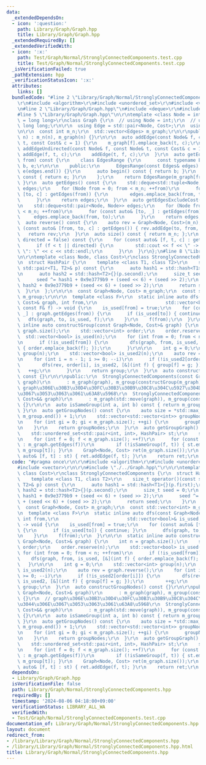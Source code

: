 ```yaml
---
data:
  _extendedDependsOn:
  - icon: ':question:'
    path: Library/Graph/Graph.hpp
    title: Library/Graph/Graph.hpp
  _extendedRequiredBy: []
  _extendedVerifiedWith:
  - icon: ':x:'
    path: Test/Graph/Normal/StronglyConnectedComponents.test.cpp
    title: Test/Graph/Normal/StronglyConnectedComponents.test.cpp
  _isVerificationFailed: true
  _pathExtension: hpp
  _verificationStatusIcon: ':x:'
  attributes:
    links: []
  bundledCode: "#line 2 \"Library/Graph/Normal/StronglyConnectedComponents.hpp\"\n\
    \r\n#include <algorithm>\r\n#include <unordered_set>\r\n#include <vector>\r\n\r\
    \n#line 2 \"Library/Graph/Graph.hpp\"\n#include <deque>\r\n#include <tuple>\r\n\
    #line 5 \"Library/Graph/Graph.hpp\"\n\r\ntemplate <class Node = int, class Cost\
    \ = long long>\r\nclass Graph {\r\n  // using Node = int;\r\n  // using Cost =\
    \ long long;\r\n\r\n  using Edge = std::pair<Node, Cost>;\r\n  using Edges = std::vector<Edge>;\r\
    \n\r\n  const int m_n;\r\n  std::vector<Edges> m_graph;\r\n\r\npublic:\r\n  Graph(int\
    \ n) : m_n(n), m_graph(n) {}\r\n\r\n  auto addEdge(const Node& f, const Node&\
    \ t, const Cost& c = 1) {\r\n    m_graph[f].emplace_back(t, c);\r\n  }\r\n  auto\
    \ addEdgeUndirected(const Node& f, const Node& t, const Cost& c = 1) {\r\n   \
    \ addEdge(f, t, c);\r\n    addEdge(t, f, c);\r\n  }\r\n  auto getEdges(const Node&\
    \ from) const {\r\n    class EdgesRange {\r\n      const typename Edges::const_iterator\
    \ b, e;\r\n\r\n    public:\r\n      EdgesRange(const Edges& edges) : b(edges.begin()),\
    \ e(edges.end()) {}\r\n      auto begin() const { return b; }\r\n      auto end()\
    \ const { return e; }\r\n    };\r\n    return EdgesRange(m_graph[from]);\r\n \
    \ }\r\n  auto getEdges() const {\r\n    std::deque<std::tuple<Node, Node, Cost>>\
    \ edges;\r\n    for (Node from = 0; from < m_n; ++from)\r\n      for (const auto&\
    \ [to, c] : getEdges(from)) {\r\n        edges.emplace_back(from, to, c);\r\n\
    \      }\r\n    return edges;\r\n  }\r\n  auto getEdgesExcludeCost() const {\r\
    \n    std::deque<std::pair<Node, Node>> edges;\r\n    for (Node from = 0; from\
    \ < m_n; ++from)\r\n      for (const auto& [to, _] : getEdges(from)) {\r\n   \
    \     edges.emplace_back(from, to);\r\n      }\r\n    return edges;\r\n  }\r\n\
    \  auto reverse() const {\r\n    auto rev = Graph<Node, Cost>(m_n);\r\n    for\
    \ (const auto& [from, to, c] : getEdges()) { rev.addEdge(to, from, c); }\r\n \
    \   return rev;\r\n  }\r\n  auto size() const { return m_n; };\r\n  auto debug(bool\
    \ directed = false) const {\r\n    for (const auto& [f, t, c] : getEdges())\r\n\
    \      if (f < t || directed) {\r\n        std::cout << f << \" -> \" << t <<\
    \ \": \" << c << std::endl;\r\n      }\r\n  }\r\n};\n#line 8 \"Library/Graph/Normal/StronglyConnectedComponents.hpp\"\
    \n\r\ntemplate <class Node, class Cost>\r\nclass StronglyConnectedComponents {\r\
    \n  struct HashPair {\r\n    template <class T1, class T2>\r\n    size_t operator()(const\
    \ std::pair<T1, T2>& p) const {\r\n      auto hash1 = std::hash<T1>{}(p.first);\r\
    \n      auto hash2 = std::hash<T2>{}(p.second);\r\n      size_t seed = 0;\r\n\
    \      seed ^= hash1 + 0x9e3779b9 + (seed << 6) + (seed >> 2);\r\n      seed ^=\
    \ hash2 + 0x9e3779b9 + (seed << 6) + (seed >> 2);\r\n      return seed;\r\n  \
    \  }\r\n  };\r\n\r\n  const Graph<Node, Cost> m_graph;\r\n  const std::vector<int>\
    \ m_group;\r\n\r\n  template <class F>\r\n  static inline auto dfs(const Graph<Node,\
    \ Cost>& graph, int from,\r\n                         std::vector<bool>& is_used,\
    \ const F& f) -> void {\r\n    is_used[from] = true;\r\n    for (const auto& [to,\
    \ _] : graph.getEdges(from)) {\r\n      if (is_used[to]) { continue; }\r\n   \
    \   dfs(graph, to, is_used, f);\r\n    }\r\n    f(from);\r\n  }\r\n\r\n  static\
    \ inline auto constructGroup(const Graph<Node, Cost>& graph) {\r\n    int n =\
    \ graph.size();\r\n    std::vector<int> order;\r\n    order.reserve(n);\r\n  \
    \  std::vector<bool> is_used(n);\r\n    for (int from = 0; from < n; ++from)\r\
    \n      if (!is_used[from]) {\r\n        dfs(graph, from, is_used, [&](int f)\
    \ { order.emplace_back(f); });\r\n      }\r\n\r\n    int g = 0;\r\n    std::vector<int>\
    \ group(n);\r\n    std::vector<bool> is_used2(n);\r\n    auto rev = graph.reverse();\r\
    \n    for (int i = n - 1; i >= 0; --i)\r\n      if (!is_used2[order[i]]) {\r\n\
    \        dfs(rev, order[i], is_used2, [&](int f) { group[f] = g; });\r\n     \
    \   ++g;\r\n      }\r\n    return group;\r\n  }\r\n  auto constructGroupNodes()\
    \ const {}\r\n\r\npublic:\r\n  StronglyConnectedComponents(const Graph<Node, Cost>&\
    \ graph)\r\n      : m_graph(graph), m_group(constructGroup(m_graph)) {}\r\n  //\
    \ graph\u306E\u30B3\u30D4\u30FC\u30B3\u30B9\u30C8\u304C\u5927\u304D\u3044\u306E\
    \u3067\u3053\u3063\u3061\u63A8\u5968\r\n  StronglyConnectedComponents(Graph<Node,\
    \ Cost>&& graph)\r\n      : m_graph(std::move(graph)), m_group(constructGroup(m_graph))\
    \ {}\r\n\r\n  auto isSameGroup(int a, int b) const { return m_group[a] == m_group[b];\
    \ }\r\n  auto getGroupNodes() const {\r\n    auto size = *std::max_element(m_group.begin(),\
    \ m_group.end()) + 1;\r\n    std::vector<std::vector<int>> groupNodes(size);\r\
    \n    for (int gi = 0; gi < m_graph.size(); ++gi) {\r\n      groupNodes[m_group[gi]].emplace_back(gi);\r\
    \n    }\r\n    return groupNodes;\r\n  }\r\n  auto getGroupGraph() const {\r\n\
    \    std::unordered_set<std::pair<int, int>, HashPair> st;\r\n    st.reserve(m_graph.size());\r\
    \n    for (int f = 0; f < m_graph.size(); ++f)\r\n      for (const auto& [t, _]\
    \ : m_graph.getEdges(f))\r\n        if (!isSameGroup(f, t)) { st.emplace(m_group[f],\
    \ m_group[t]); }\r\n    Graph<Node, Cost> ret(m_graph.size());\r\n    for (const\
    \ auto& [f, t] : st) { ret.addEdge(f, t); }\r\n    return ret;\r\n  }\r\n};\r\n"
  code: "#pragma once\r\n\r\n#include <algorithm>\r\n#include <unordered_set>\r\n\
    #include <vector>\r\n\r\n#include \"./../Graph.hpp\"\r\n\r\ntemplate <class Node,\
    \ class Cost>\r\nclass StronglyConnectedComponents {\r\n  struct HashPair {\r\n\
    \    template <class T1, class T2>\r\n    size_t operator()(const std::pair<T1,\
    \ T2>& p) const {\r\n      auto hash1 = std::hash<T1>{}(p.first);\r\n      auto\
    \ hash2 = std::hash<T2>{}(p.second);\r\n      size_t seed = 0;\r\n      seed ^=\
    \ hash1 + 0x9e3779b9 + (seed << 6) + (seed >> 2);\r\n      seed ^= hash2 + 0x9e3779b9\
    \ + (seed << 6) + (seed >> 2);\r\n      return seed;\r\n    }\r\n  };\r\n\r\n\
    \  const Graph<Node, Cost> m_graph;\r\n  const std::vector<int> m_group;\r\n\r\
    \n  template <class F>\r\n  static inline auto dfs(const Graph<Node, Cost>& graph,\
    \ int from,\r\n                         std::vector<bool>& is_used, const F& f)\
    \ -> void {\r\n    is_used[from] = true;\r\n    for (const auto& [to, _] : graph.getEdges(from))\
    \ {\r\n      if (is_used[to]) { continue; }\r\n      dfs(graph, to, is_used, f);\r\
    \n    }\r\n    f(from);\r\n  }\r\n\r\n  static inline auto constructGroup(const\
    \ Graph<Node, Cost>& graph) {\r\n    int n = graph.size();\r\n    std::vector<int>\
    \ order;\r\n    order.reserve(n);\r\n    std::vector<bool> is_used(n);\r\n   \
    \ for (int from = 0; from < n; ++from)\r\n      if (!is_used[from]) {\r\n    \
    \    dfs(graph, from, is_used, [&](int f) { order.emplace_back(f); });\r\n   \
    \   }\r\n\r\n    int g = 0;\r\n    std::vector<int> group(n);\r\n    std::vector<bool>\
    \ is_used2(n);\r\n    auto rev = graph.reverse();\r\n    for (int i = n - 1; i\
    \ >= 0; --i)\r\n      if (!is_used2[order[i]]) {\r\n        dfs(rev, order[i],\
    \ is_used2, [&](int f) { group[f] = g; });\r\n        ++g;\r\n      }\r\n    return\
    \ group;\r\n  }\r\n  auto constructGroupNodes() const {}\r\n\r\npublic:\r\n  StronglyConnectedComponents(const\
    \ Graph<Node, Cost>& graph)\r\n      : m_graph(graph), m_group(constructGroup(m_graph))\
    \ {}\r\n  // graph\u306E\u30B3\u30D4\u30FC\u30B3\u30B9\u30C8\u304C\u5927\u304D\
    \u3044\u306E\u3067\u3053\u3063\u3061\u63A8\u5968\r\n  StronglyConnectedComponents(Graph<Node,\
    \ Cost>&& graph)\r\n      : m_graph(std::move(graph)), m_group(constructGroup(m_graph))\
    \ {}\r\n\r\n  auto isSameGroup(int a, int b) const { return m_group[a] == m_group[b];\
    \ }\r\n  auto getGroupNodes() const {\r\n    auto size = *std::max_element(m_group.begin(),\
    \ m_group.end()) + 1;\r\n    std::vector<std::vector<int>> groupNodes(size);\r\
    \n    for (int gi = 0; gi < m_graph.size(); ++gi) {\r\n      groupNodes[m_group[gi]].emplace_back(gi);\r\
    \n    }\r\n    return groupNodes;\r\n  }\r\n  auto getGroupGraph() const {\r\n\
    \    std::unordered_set<std::pair<int, int>, HashPair> st;\r\n    st.reserve(m_graph.size());\r\
    \n    for (int f = 0; f < m_graph.size(); ++f)\r\n      for (const auto& [t, _]\
    \ : m_graph.getEdges(f))\r\n        if (!isSameGroup(f, t)) { st.emplace(m_group[f],\
    \ m_group[t]); }\r\n    Graph<Node, Cost> ret(m_graph.size());\r\n    for (const\
    \ auto& [f, t] : st) { ret.addEdge(f, t); }\r\n    return ret;\r\n  }\r\n};\r\n"
  dependsOn:
  - Library/Graph/Graph.hpp
  isVerificationFile: false
  path: Library/Graph/Normal/StronglyConnectedComponents.hpp
  requiredBy: []
  timestamp: '2024-08-06 04:18:00+09:00'
  verificationStatus: LIBRARY_ALL_WA
  verifiedWith:
  - Test/Graph/Normal/StronglyConnectedComponents.test.cpp
documentation_of: Library/Graph/Normal/StronglyConnectedComponents.hpp
layout: document
redirect_from:
- /library/Library/Graph/Normal/StronglyConnectedComponents.hpp
- /library/Library/Graph/Normal/StronglyConnectedComponents.hpp.html
title: Library/Graph/Normal/StronglyConnectedComponents.hpp
---
```

